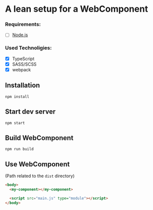 # A lean setup for a WebComponent

### Requirements:

- [ ] [Node.js](https://nodejs.org)

### Used Technoligies:

- [x] TypeScript
- [x] SASS/SCSS
- [x] webpack

## Installation

```shell
npm install
```

## Start dev server

```shell
npm start
```

## Build WebComponent

```shell
npm run build
```

## Use WebComponent

(Path related to the `dist` directory)

```html
<body>
  <my-component></my-component>

  <script src="main.js" type="module"></script>
</body>
```
